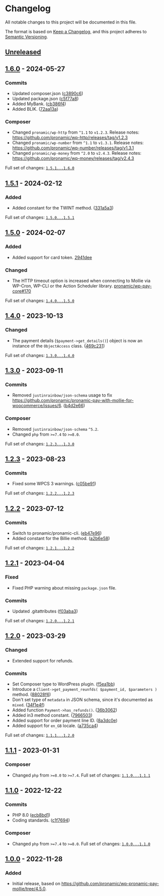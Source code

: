 # Changelog

All notable changes to this project will be documented in this file.

The format is based on [Keep a Changelog](https://keepachangelog.com/en/1.0.0/),
and this project adheres to [Semantic Versioning](https://semver.org/spec/v2.0.0.html).

## [Unreleased]

## [1.6.0] - 2024-05-27

### Commits

- Updated composer.json ([c3890c6](https://github.com/pronamic/wp-mollie/commit/c3890c68640e2b53ad309cd8de18291db5c89f8d))
- Updated package.json ([c5f77a8](https://github.com/pronamic/wp-mollie/commit/c5f77a8c3a06006e4749dd5247ca0b9dc85809f2))
- Added MyBank. ([cb386f4](https://github.com/pronamic/wp-mollie/commit/cb386f43dc53c18557547a135ed576427f432f96))
- Added BLIK. ([72aa13a](https://github.com/pronamic/wp-mollie/commit/72aa13a2ff98bcdd3c9a0c2722da297a46a5c263))

### Composer

- Changed `pronamic/wp-http` from `^1.1` to `v1.2.3`.
	Release notes: https://github.com/pronamic/wp-http/releases/tag/v1.2.3
- Changed `pronamic/wp-number` from `^1.1` to `v1.3.1`.
	Release notes: https://github.com/pronamic/wp-number/releases/tag/v1.3.1
- Changed `pronamic/wp-money` from `^2.0` to `v2.4.3`.
	Release notes: https://github.com/pronamic/wp-money/releases/tag/v2.4.3

Full set of changes: [`1.5.1...1.6.0`][1.6.0]

[1.6.0]: https://github.com/pronamic/wp-mollie/compare/v1.5.1...v1.6.0

## [1.5.1] - 2024-02-12

### Added

- Added constant for the TWINT method. ([331a5a3](https://github.com/pronamic/wp-mollie/commit/331a5a30f2a0bef7ae6d6333ef404e7b42f4ada7))

Full set of changes: [`1.5.0...1.5.1`][1.5.1]

[1.5.1]: https://github.com/pronamic/wp-mollie/compare/v1.5.0...v1.5.1

## [1.5.0] - 2024-02-07

### Added

- Added support for card token. [2941dee](https://github.com/pronamic/wp-mollie/commit/2941dee85b0c7ad2f510c9c1a34ceca1faa91585)

### Changed

- The HTTP timeout option is increased when connecting to Mollie via WP-Cron, WP-CLI or the Action Scheduler library. [pronamic/wp-pay-core#170](https://github.com/pronamic/wp-pay-core/issues/170)

Full set of changes: [`1.4.0...1.5.0`][1.5.0]

[1.5.0]: https://github.com/pronamic/wp-mollie/compare/v1.4.0...v1.5.0

## [1.4.0] - 2023-10-13

### Changed

- The payment details (`$payment->get_details()`) object is now an instance of the `ObjectAccess` class. ([469c231](https://github.com/pronamic/wp-mollie/commit/469c231726bd6ff8ca4b9730e42db55248b24588))

Full set of changes: [`1.3.0...1.4.0`][1.4.0]

[1.4.0]: https://github.com/pronamic/wp-mollie/compare/v1.3.0...v1.4.0

## [1.3.0] - 2023-09-11

### Commits

- Removed `justinrainbow/json-schema` usage to fix https://github.com/pronamic/pronamic-pay-with-mollie-for-woocommerce/issues/6. ([b4d2e66](https://github.com/pronamic/wp-mollie/commit/b4d2e665cdabb136d91789b8cf67e62b37f59f69))

### Composer

- Removed `justinrainbow/json-schema` `^5.2`.
- Changed `php` from `>=7.4` to `>=8.0`.

Full set of changes: [`1.2.3...1.3.0`][1.3.0]

[1.3.0]: https://github.com/pronamic/wp-mollie/compare/v1.2.3...v1.3.0

## [1.2.3] - 2023-08-23

### Commits

- Fixed some WPCS 3 warnings. ([c05be91](https://github.com/pronamic/wp-mollie/commit/c05be91d7d636c2877a648904b0c2437f11f8cfa))

Full set of changes: [`1.2.2...1.2.3`][1.2.3]

[1.2.3]: https://github.com/pronamic/wp-mollie/compare/v1.2.2...v1.2.3

## [1.2.2] - 2023-07-12

### Commits

- Switch to pronamic/pronamic-cli. ([eb47e96](https://github.com/pronamic/wp-mollie/commit/eb47e9636ec18d6809bbdc8f3e8ff427f521c07a))
- Added constant for the Billie method. ([a2b6e58](https://github.com/pronamic/wp-mollie/commit/a2b6e5846b6aaf19db661959c58860e9b804ec1b))

Full set of changes: [`1.2.1...1.2.2`][1.2.2]

[1.2.2]: https://github.com/pronamic/wp-mollie/compare/v1.2.1...v1.2.2

## [1.2.1] - 2023-04-04

### Fixed

- Fixed PHP warning about missing `package.json` file.

### Commits

- Updated .gitattributes ([f03aba3](https://github.com/pronamic/wp-mollie/commit/f03aba3a6221be094d864fce9c6f9f8914dec2c0))

Full set of changes: [`1.2.0...1.2.1`][1.2.1]

[1.2.1]: https://github.com/pronamic/wp-mollie/compare/v1.2.0...v1.2.1

## [1.2.0] - 2023-03-29
### Changed

- Extended support for refunds.

### Commits

- Set Composer type to WordPress plugin. ([f5ea1bb](https://github.com/pronamic/wp-mollie/commit/f5ea1bbf107755cb1108a9c80d0db7d4d3975349))
- Introduce a `Client->get_payment_reunfds( $payment_id, $parameters )` method. ([88028f6](https://github.com/pronamic/wp-mollie/commit/88028f6090eeb7bf3517a1d7ac52a0048051ce87))
- Don't set type of `metadata` in JSON schema, since it's documented as `mixed`. ([34f1e4f](https://github.com/pronamic/wp-mollie/commit/34f1e4f0d2136f256a0914100ed349753f546c21))
- Added function `Payment->has_refunds()`. ([36b3062](https://github.com/pronamic/wp-mollie/commit/36b3062316c92883d825c629a23afb8e14f6e768))
- Added in3 method constant. ([7966503](https://github.com/pronamic/wp-mollie/commit/796650392facd072663b3cb51ca79dbb7212ebfc))
- Added support for order payment line ID. ([8a3dc0e](https://github.com/pronamic/wp-mollie/commit/8a3dc0e1ab305a799005640d6c5680051b503bb4))
- Added support for `en_GB` locale. ([a735ca4](https://github.com/pronamic/wp-mollie/commit/a735ca471a77834352976284ee8af0f7e6dc1866))

Full set of changes: [`1.1.1...1.2.0`][1.2.0]

[1.2.0]: https://github.com/pronamic/wp-mollie/compare/v1.1.1...v1.2.0

## [1.1.1] - 2023-01-31
### Composer

- Changed `php` from `>=8.0` to `>=7.4`.
Full set of changes: [`1.1.0...1.1.1`][1.1.1]

[1.1.1]: https://github.com/pronamic/wp-mollie/compare/v1.1.0...v1.1.1

## [1.1.0] - 2022-12-22

### Commits

- PHP 8.0 ([ecb8bd1](https://github.com/pronamic/wp-mollie/commit/ecb8bd1e3ae1b04bc848dd741c3547d0192eb57b))
- Coding standards. ([c1f7694](https://github.com/pronamic/wp-mollie/commit/c1f76943b0c46256b12164a8940b872a2ddf8348))

### Composer

- Changed `php` from `>=7.4` to `>=8.0`.
Full set of changes: [`1.0.0...1.1.0`][1.1.0]

[1.1.0]: https://github.com/pronamic/wp-mollie/compare/v1.0.0...v1.1.0

## [1.0.0] - 2022-11-28

### Added

- Initial release, based on https://github.com/pronamic/wp-pronamic-pay-mollie/tree/4.5.0.

[unreleased]: https://github.com/pronamic/wp-mollie/compare/v1.1.0...HEAD
[1.0.0]: https://github.com/pronamic/wp-mollie/releases/tag/v0.0.1
